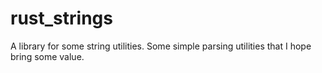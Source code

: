 # rust_strings
A library for some string utilities. Some simple parsing utilities that I hope bring some value.
